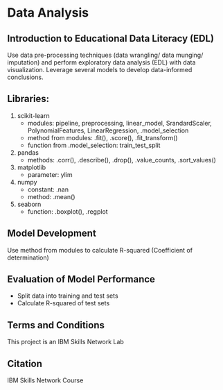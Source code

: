 # Data Analysis


## Introduction to Educational Data Literacy (EDL)
Use data pre-processing techniques (data wrangling/ data munging/ imputation) and perform exploratory data analysis (EDL) with data visualization. Leverage several models to develop data-informed conclusions.


## Libraries:
1. scikit-learn
      * modules: pipeline, preprocessing, linear_model, SrandardScaler, PolynomialFeatures, LinearRegression, .model_selection
      * method from modules: .fit(), .score(), .fit_transform()
      * function from .model_selection: train_test_split
3. pandas
      * methods: .corr(), .describe(), .drop(), .value_counts, .sort_values()
5. matplotlib
      * parameter: ylim
7. numpy
      * constant: .nan
      * method: .mean()
8. seaborn
      * function: .boxplot(), .regplot



## Model Development
Use method from modules to calculate R-squared (Coefficient of determination)


## Evaluation of Model Performance
 * Split data into training and test sets
* Calculate R-squared of test sets

## Terms and Conditions
This project is an IBM Skills Network Lab


## Citation
IBM Skills Network Course
